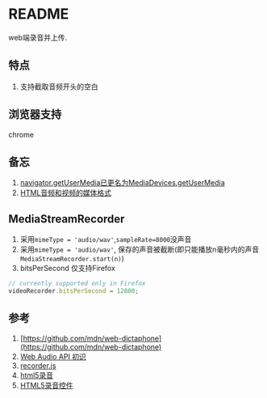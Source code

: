 # README
web端录音并上传.

## 特点
1. 支持截取音频开头的空白

## 浏览器支持
chrome

## 备忘
1. [navigator.getUserMedia已更名为MediaDevices.getUserMedia](https://developer.mozilla.org/zh-CN/docs/Web/API/Navigator/getUserMedia)
1. [HTML音频和视频的媒体格式](https://developer.mozilla.org/en-US/docs/Web/HTML/Supported_media_formats)

## MediaStreamRecorder
1. 采用`mimeType = 'audio/wav'`,`sampleRate=8000`没声音
1. 采用`mimeType = 'audio/wav'`, 保存的声音被截断(即只能播放n毫秒内的声音`MediaStreamRecorder.start(n)`)
1. bitsPerSecond 仅支持Firefox
```js
// currently supported only in Firefox
videoRecorder.bitsPerSecond = 12800;
```

## 参考
1. [https://github.com/mdn/web-dictaphone](https://github.com/mdn/web-dictaphone)
1. [Web Audio API 初识](https://github.com/o2team/H5Skills/issues/64)
1. [recorder.js](https://wangpengfei15974.github.io/recorder.js/)
1. [html5录音](https://www.jianshu.com/p/1b90743386b2)
1. [HTML5录音控件](https://www.cnblogs.com/xiaoqi/p/6993912.html)